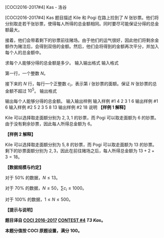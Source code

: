 



[COCI2016-2017#4] Kas - 洛谷














[COCI2016-2017#4] Kas
题目描述
Kile 和 Pogi 在路上捡到了 $N$ 张钞票。他们将分别取走若干张钞票，使得每人所得的总金额相同。同时要尽可能保证分得的总金额最大。

接着，他们会带着剩下的钞票前往赌场。由于他们的运气很好，因此他们将剩余金额作为赌注后，会得到双倍的金额。然后，他们会将得到的金额再次平分，并加入每个人的总金额中。

求每个人能够分得的总金额是多少。
输入输出格式
输入格式

第一行，一个整数 $N$。

接下来的 $N$ 行，每行一个正整数 $c_i$，表示第 $i$ 张钞票的面额。保证 $N$ 张钞票的总金额不超过 $10^5$。
输出格式

输出每个人能够分得的总金额。
输入输出样例
输入样例 #1
4
2
3
1
6
输出样例 #1
6
输入样例 #2
5
2
3
5
8
13
输出样例 #2
18
说明
**【样例 1 解释】**

Kile 可以选择取走面额分别为 $2,3,1$ 的钞票，而 Pogi 可以取走面额为 $6$ 的钞票。由于没有剩余钞票，因此每人所得总金额为 $6$。

**【样例 2 解释】**

Kile 可以选择取走面额分别为 $5,8$ 的钞票，而 Pogi 可以取走面额为 $13$ 的钞票。剩下的钞票面额分别为 $2,3$，因此在前往赌场之后，每人所得总金额为 $13+2+3=18$。

**【数据规模与约定】**

对于 $50\%$ 的数据，$N \le 13$。

对于 $70\%$ 的数据，$N \le 50$，$\sum c_i \le 1000$。

对于 $100\%$ 的数据，$1 \le N \le 500$。

**【提示与说明】**

**题目译自 [COCI 2016-2017](https://hsin.hr/coci/archive/2016_2017/) [CONTEST #4](https://hsin.hr/coci/archive/2016_2017/contest4_tasks.pdf) _T3 Kas_。**

**本题分值按 COCI 原题设置，满分 $100$。**






